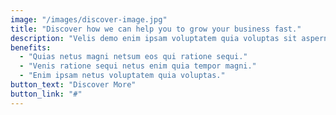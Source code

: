 ```yaml
---
image: "/images/discover-image.jpg"
title: "Discover how we can help you to grow your business fast."
description: "Velis demo enim ipsam voluptatem quia voluptas sit aspernatur netsum lorem fugit, seditum netis velas matrix net nesciunt."
benefits:
  - "Quias netus magni netsum eos qui ratione sequi."
  - "Venis ratione sequi netus enim quia tempor magni."
  - "Enim ipsam netus voluptatem quia voluptas."
button_text: "Discover More"
button_link: "#"
---
```

